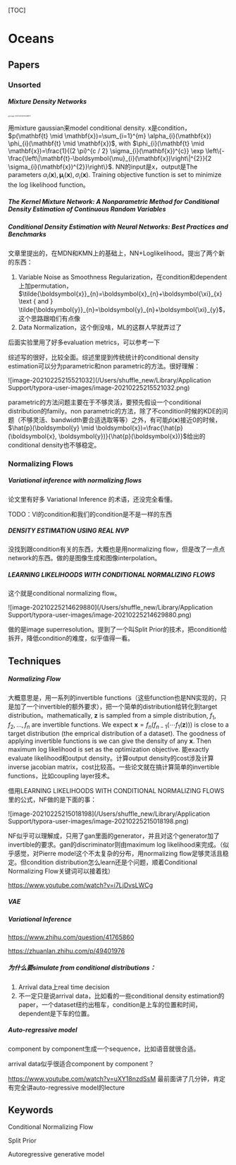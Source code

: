 [TOC]

# Oceans

## Papers

### Unsorted

##### Mixture Density Networks

<img src="/Users/shuffle_new/Library/Application Support/typora-user-images/image-20210223235049873.png" alt="image-20210223235049873" style="zoom:25%;" />

用mixture gaussian来model conditional density. x是condition， $p(\mathbf{t} \mid \mathbf{x})=\sum_{i=1}^{m} \alpha_{i}(\mathbf{x}) \phi_{i}(\mathbf{t} \mid \mathbf{x})$, with $\phi_{i}(\mathbf{t} \mid \mathbf{x})=\frac{1}{(2 \pi)^{c / 2} \sigma_{i}(\mathbf{x})^{c}} \exp \left\{-\frac{\left\|\mathbf{t}-\boldsymbol{\mu}_{i}(\mathbf{x})\right\|^{2}}{2 \sigma_{i}(\mathbf{x})^{2}}\right\}$. NN的input是x，output是The parameters $\alpha_i(\mathbf{x}), \boldsymbol{\mu}_{i}(\mathbf{x}), \sigma_{i}(\mathbf{x})$. Training objective function is set to minimize the log likelihood function。

##### The Kernel Mixture Network: A Nonparametric Method for Conditional Density Estimation of Continuous Random Variables



##### Conditional Density Estimation with Neural Networks: Best Practices and Benchmarks

文章里提出的，在MDN和KMN上的基础上，NN+Loglikelihood。提出了两个新的东西：

1. Variable Noise as Smoothness Regularization，在condition和dependent上加permutation，$\tilde{\boldsymbol{x}}_{n}=\boldsymbol{x}_{n}+\boldsymbol{\xi}_{x} \text { and } \tilde{\boldsymbol{y}}_{n}=\boldsymbol{y}_{n}+\boldsymbol{\xi}_{y}$，这个思路跟咱们有点像
2. Data Normalization，这个倒没啥，ML的这群人早就弄过了

后面实验里用了好多evaluation metrics，可以参考一下

综述写的很好，比较全面。综述里提到传统统计的conditional density estimation可以分为parametric和non parametric的方法。很好理解：

![image-20210225215521032](/Users/shuffle_new/Library/Application Support/typora-user-images/image-20210225215521032.png)

parametric的方法问题主要在于不够灵活，要预先假设一个conditional distribution的family。non parametric的方法，除了不condition时候的KDE的问题（不够灵活、bandwidth要合适选取等等）之外，有可能$\hat{p}(\boldsymbol{x})$接近0的时候，$\hat{p}(\boldsymbol{y} \mid \boldsymbol{x})=\frac{\hat{p}(\boldsymbol{x}, \boldsymbol{y})}{\hat{p}(\boldsymbol{x})}$给出的conditional density也不够稳定。

### Normalizing Flows

##### Variational inference with normalizing flows

论文里有好多 Variational Inference 的术语，还没完全看懂。

TODO：VI的condition和我们的condition是不是一样的东西

##### DENSITY ESTIMATION USING REAL NVP

没找到跟condition有关的东西，大概也是用normalizing flow，但是改了一点点network的东西。做的是图像生成和图像interpolation。

##### LEARNING LIKELIHOODS WITH CONDITIONAL NORMALIZING FLOWS

这个就是conditional normalizing flow。

![image-20210225214629880](/Users/shuffle_new/Library/Application Support/typora-user-images/image-20210225214629880.png)

做的是image superresolution。提到了一个叫Split Prior的技术，把condition给拆开，降低condition的难度，似乎值得一看。



## Techniques

##### Normalizing Flow

大概意思是，用一系列的invertible functions（这些function也是NN实现的，只是加了一个invertible的额外要求），把一个简单的distribution给转化到target distribution。mathematically, $\boldsymbol{z}$ is sampled from a simple distribution, $f_1,f_2,\ldots,f_n$ are invertible functions. We expect $\boldsymbol{x}=f_n(f_{n-1}(\cdots f_1(\boldsymbol{z})))$ is close to a target distribution (the emprical distribution of a dataset). The goodness of applying invertible functions is we can give the density of any $\boldsymbol{x}$. Then maximum log likelihood is set as the optimization objective. 能exactly evaluate likelihood和output density。计算output density的cost涉及计算inverse jacobian matrix，cost比较高。一些论文就在搞计算简单的invertible functions，比如coupling layer技术。

借用LEARNING LIKELIHOODS WITH CONDITIONAL NORMALIZING FLOWS里的公式，NF做的是下面的事：

![image-20210225215018198](/Users/shuffle_new/Library/Application Support/typora-user-images/image-20210225215018198.png)

NF似乎可以理解成，只用了gan里面的generator，并且对这个generator加了invertible的要求。gan的discriminator则由maximum log likelihood来完成。（似乎感觉，对Pierre model这个不太复杂的分布，用normalizing flow足够灵活且稳定。但condition distribution怎么learn还是个问题，顺着Conditional Normalizing Flow关键词可以接着找）

https://www.youtube.com/watch?v=i7LjDvsLWCg



##### VAE



##### Variational Inference

https://www.zhihu.com/question/41765860

https://zhuanlan.zhihu.com/p/49401976

##### 为什么要simulate from conditional distributions：

1. Arrival data上real time decision
2. 不一定只是说arrival data，比如看的一些conditional density estimation的paper，一个dataset纽约出租车，condition是上车的位置和时间，dependent是下车的位置。

##### Auto-regressive model

component by component生成一个sequence，比如语音就很合适。

arrival data似乎很适合component by component？

https://www.youtube.com/watch?v=uXY18nzdSsM 最前面讲了几分钟，肯定有完全讲auto-regressive model的lecture

## Keywords

Conditional Normalizing Flow

Split Prior

Autoregressive generative model

